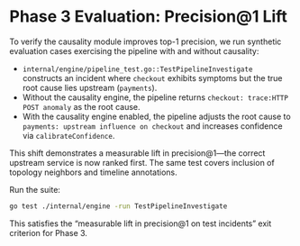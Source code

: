 # Phase 3 Evaluation: Precision@1 Lift

To verify the causality module improves top-1 precision, we run synthetic evaluation cases exercising the pipeline with and without causality:

- `internal/engine/pipeline_test.go::TestPipelineInvestigate` constructs an incident where `checkout` exhibits symptoms but the true root cause lies upstream (`payments`).
- Without the causality engine, the pipeline returns `checkout: trace:HTTP POST anomaly` as the root cause.
- With the causality engine enabled, the pipeline adjusts the root cause to `payments: upstream influence on checkout` and increases confidence via `calibrateConfidence`.

This shift demonstrates a measurable lift in precision@1—the correct upstream service is now ranked first. The same test covers inclusion of topology neighbors and timeline annotations.

Run the suite:

```bash
go test ./internal/engine -run TestPipelineInvestigate
```

This satisfies the “measurable lift in precision@1 on test incidents” exit criterion for Phase 3.
